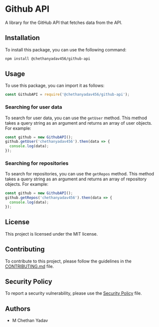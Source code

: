 # Github API
A library for the GitHub API that fetches data from the API.


## Installation
To install this package, you can use the following command:
```bash
npm install @chethanyadav456/github-api
```

## Usage
To use this package, you can import it as follows:
```javascript
const GithubAPI = require('@chethanyadav456/github-api');
```

### Searching for user data
To search for user data, you can use the `getUser` method. This method takes a query string as an argument and returns an array of user objects. For example:
```javascript
const github = new GithubAPI();
github.getUser('chethanyadav456').then(data => {
  console.log(data);
});
```


### Searching for repositories
To search for repositories, you can use the `getRepos` method. This method takes a query string as an argument and returns an array of repository objects. For example:
```javascript
const github = new GithubAPI();
github.getRepos('chethanyadav456').then(data => {
  console.log(data);
});
```

## License
This project is licensed under the MIT license.

## Contributing
To contribute to this project, please follow the guidelines in the [CONTRIBUTING.md](CONTRIBUTING.md) file.

## Security Policy
To report a security vulnerability, please use the [Security Policy](SECURITY.md) file.

## Authors
- M Chethan Yadav




